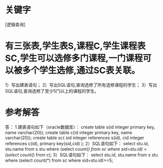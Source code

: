 # 关键字

[逻辑查询]

# 有三张表,学生表S,课程C,学生课程表SC,学生可以选修多门课程,一门课程可以被多个学生选修,通过SC表关联。
1）写出建表语句； 
2）写出SQL语句,查询选修了所有选修课程的学生； 
3）写出SQL语句,查询选修了至少5门以上的课程的学生。 

# 参考解答

答：
1.建表语句如下（oracle数据库）： 
create table s(id integer primary key, name varchar(20)); create table c(id integer primary key, name varchar(20)); create table sc( sid integer references s(id), cid integer references c(id), primary key(sid,cid) );
 2）SQL语句如下： select stu.id, stu.name from s stu where (select count(*) from sc where sid=stu.id) = (select count(*) from c);
 3）SQL语句如下： select stu.id, stu.name from s stu where (select count(*) from sc where sid=stu.id)>=5;



